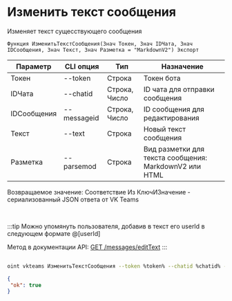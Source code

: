 ﻿---
sidebar_position: 3
---

# Изменить текст сообщения
 Изменяет текст сущесствующего сообщения



`Функция ИзменитьТекстСообщения(Знач Токен, Знач IDЧата, Знач IDСообщения, Знач Текст, Знач Разметка = "MarkdownV2") Экспорт`

  | Параметр | CLI опция | Тип | Назначение |
  |-|-|-|-|
  | Токен | --token | Строка | Токен бота |
  | IDЧата | --chatid | Строка, Число | ID чата для отправки сообщения |
  | IDСообщения | --messageid | Строка, Число | ID сообщения для редактирования |
  | Текст | --text | Строка | Новый текст сообщения |
  | Разметка | --parsemod | Строка | Вид разметки для текста сообщения: MarkdownV2 или HTML |

  
  Возвращаемое значение:   Соответствие Из КлючИЗначение - сериализованный JSON ответа от VK Teams

<br/>

:::tip
Можно упомянуть пользователя, добавив в текст его userId в следующем формате @[userId]

 Метод в документации API: [GET /messages/editText](https://teams.vk.com/botapi/#/messages/get_messages_editText)
:::
<br/>


	


```sh title="Пример команды CLI"
    
oint vkteams ИзменитьТекстСообщения --token %token% --chatid %chatid% --messageid %messageid% --text %text% --parsemod %parsemod%

```

```json title="Результат"
{
 "ok": true
}
```
